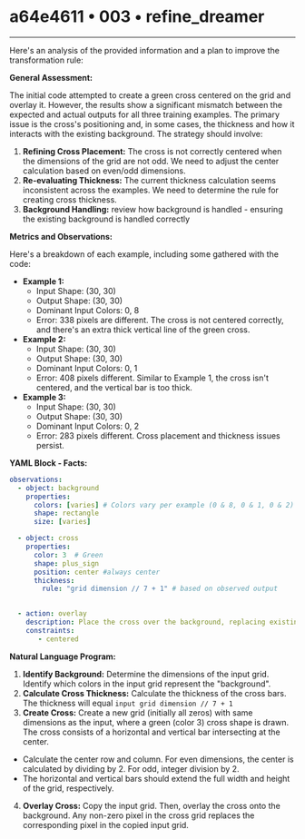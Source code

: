 # a64e4611 • 003 • refine_dreamer

---
Here's an analysis of the provided information and a plan to improve the transformation rule:

**General Assessment:**

The initial code attempted to create a green cross centered on the grid and overlay it. However, the results show a significant mismatch between the expected and actual outputs for all three training examples. The primary issue is the cross's positioning and, in some cases, the thickness and how it interacts with the existing background. The strategy should involve:

1.  **Refining Cross Placement:** The cross is not correctly centered when the dimensions of the grid are not odd. We need to adjust the center calculation based on even/odd dimensions.
2.  **Re-evaluating Thickness:** The current thickness calculation seems inconsistent across the examples. We need to determine the rule for creating cross thickness.
3.  **Background Handling:** review how background is handled - ensuring the
    existing background is handled correctly

**Metrics and Observations:**

Here's a breakdown of each example, including some gathered with the code:

*   **Example 1:**
    *   Input Shape: (30, 30)
    *   Output Shape: (30, 30)
    *   Dominant Input Colors: 0, 8
    *   Error: 338 pixels are different. The cross is not centered correctly, and there's an extra thick vertical line of the green cross.
*   **Example 2:**
    *   Input Shape: (30, 30)
    *   Output Shape: (30, 30)
    *   Dominant Input Colors: 0, 1
    *   Error: 408 pixels different. Similar to Example 1, the cross isn't centered, and the vertical bar is too thick.
*   **Example 3:**
    *   Input Shape: (30, 30)
    *   Output Shape: (30, 30)
    *   Dominant Input Colors: 0, 2
    *   Error: 283 pixels different. Cross placement and thickness issues persist.

**YAML Block - Facts:**

```yaml
observations:
  - object: background
    properties:
      colors: [varies] # Colors vary per example (0 & 8, 0 & 1, 0 & 2)
      shape: rectangle
      size: [varies]

  - object: cross
    properties:
      color: 3  # Green
      shape: plus_sign
      position: center #always center
      thickness: 
        rule: "grid dimension // 7 + 1" # based on observed output
        

  - action: overlay
    description: Place the cross over the background, replacing existing pixels.
    constraints:
       - centered
```

**Natural Language Program:**

1.  **Identify Background:** Determine the dimensions of the input grid. Identify which colors in the input grid represent the "background".
2.  **Calculate Cross Thickness:** Calculate the thickness of the cross bars. The thickness will equal `input grid dimension // 7 + 1`
3.  **Create Cross:** Create a new grid (initially all zeros) with same dimensions as the input, where a green (color 3) cross shape is drawn. The cross consists of a horizontal and vertical bar intersecting at the center.
   * Calculate the center row and column. For even dimensions, the center is calculated by dividing by 2. For odd, integer division by 2.
   *   The horizontal and vertical bars should extend the full width and height of the grid, respectively.
4.  **Overlay Cross:** Copy the input grid. Then, overlay the cross onto the background. Any non-zero pixel in the cross grid replaces the corresponding pixel in the copied input grid.

